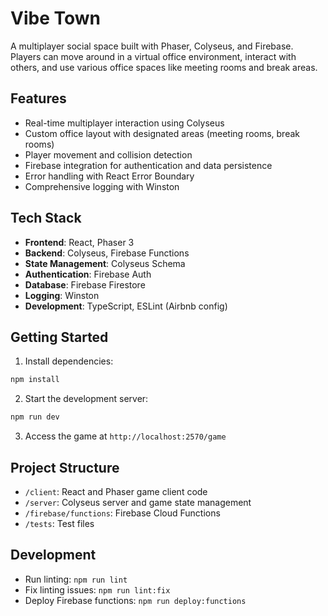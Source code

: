 # Vibe Town

A multiplayer social space built with Phaser, Colyseus, and Firebase. Players can move around in a virtual office environment, interact with others, and use various office spaces like meeting rooms and break areas.

## Features

- Real-time multiplayer interaction using Colyseus
- Custom office layout with designated areas (meeting rooms, break rooms)
- Player movement and collision detection
- Firebase integration for authentication and data persistence
- Error handling with React Error Boundary
- Comprehensive logging with Winston

## Tech Stack

- **Frontend**: React, Phaser 3
- **Backend**: Colyseus, Firebase Functions
- **State Management**: Colyseus Schema
- **Authentication**: Firebase Auth
- **Database**: Firebase Firestore
- **Logging**: Winston
- **Development**: TypeScript, ESLint (Airbnb config)

## Getting Started

1. Install dependencies:
```bash
npm install
```

2. Start the development server:
```bash
npm run dev
```

3. Access the game at `http://localhost:2570/game`

## Project Structure

- `/client`: React and Phaser game client code
- `/server`: Colyseus server and game state management
- `/firebase/functions`: Firebase Cloud Functions
- `/tests`: Test files

## Development

- Run linting: `npm run lint`
- Fix linting issues: `npm run lint:fix`
- Deploy Firebase functions: `npm run deploy:functions`

